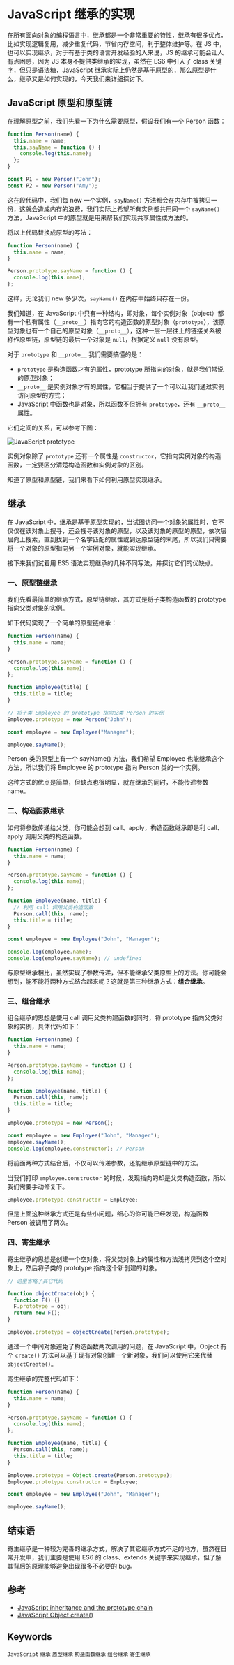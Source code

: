 # JavaScript 继承的实现

在所有面向对象的编程语言中，继承都是一个非常重要的特性，继承有很多优点，比如实现逻辑复用，减少重复代码，节省内存空间，利于整体维护等。在 JS 中，也可以实现继承，对于有基于类的语言开发经验的人来说，JS 的继承可能会让人有点困惑，因为 JS 本身不提供类继承的实现，虽然在 ES6 中引入了 class 关键字，但只是语法糖，JavaScript 继承实际上仍然是基于原型的，那么原型是什么，继承又是如何实现的，今天我们来详细探讨下。

## JavaScript 原型和原型链

在理解原型之前，我们先看一下为什么需要原型，假设我们有一个 Person 函数：

```js
function Person(name) {
  this.name = name;
  this.sayName = function () {
    console.log(this.name);
  };
}

const P1 = new Person("John");
const P2 = new Person("Amy");
```

这在段代码中，我们每 new 一个实例，`sayName()` 方法都会在内存中被拷贝一份，这就会造成内存的浪费，我们实际上希望所有实例都共用同一个 `sayName()` 方法，JavaScript 中的原型就是用来帮我们实现共享属性或方法的。

将以上代码替换成原型的写法：

```js
function Person(name) {
  this.name = name;
}

Person.prototype.sayName = function () {
  console.log(this.name);
};
```

这样，无论我们 new 多少次，`sayName()` 在内存中始终只存在一份。

我们知道，在 JavaScript 中只有一种结构，即对象，每个实例对象（object）都有一个私有属性（`__proto__`）指向它的构造函数的原型对象（`prototype`），该原型对象也有一个自己的原型对象（`__proto__`），这种一层一层往上的链接关系被称作原型链，原型链的最后一个对象是 `null`，根据定义 `null` 没有原型。

对于 `prototype` 和 `__proto__` 我们需要搞懂的是：

- `prototype` 是构造函数才有的属性，prototype 所指向的对象，就是我们常说的原型对象；
- `__proto__` 是实例对象才有的属性，它相当于提供了一个可以让我们通过实例访问原型的方式；
- JavaScript 中函数也是对象，所以函数不但拥有 `prototype`，还有 `__proto__` 属性。

它们之间的关系，可以参考下图：

![JavaScript prototype](../../images/javascript/javascript-prototype.png)

实例对象除了 `prototype` 还有一个属性是 `constructor`，它指向实例对象的构造函数，一定要区分清楚构造函数和实例对象的区别。

知道了原型和原型链，我们来看下如何利用原型实现继承。

## 继承

在 JavaScript 中，继承是基于原型实现的，当试图访问一个对象的属性时，它不仅仅在该对象上搜寻，还会搜寻该对象的原型，以及该对象的原型的原型，依次层层向上搜索，直到找到一个名字匹配的属性或到达原型链的末尾，所以我们只需要将一个对象的原型指向另一个实例对象，就能实现继承。

接下来我们试着用 ES5 语法实现继承的几种不同写法，并探讨它们的优缺点。

### 一、原型链继承

我们先看最简单的继承方式，原型链继承，其方式是将子类构造函数的 prototype 指向父类对象的实例。

如下代码实现了一个简单的原型链继承：

```js
function Person(name) {
  this.name = name;
}

Person.prototype.sayName = function () {
  console.log(this.name);
};

function Employee(title) {
  this.title = title;
}

// 将子类 Employee 的 prototype 指向父类 Person 的实例
Employee.prototype = new Person("John");

const employee = new Employee("Manager");

employee.sayName();
```

Person 类的原型上有一个 sayName() 方法，我们希望 Employee 也能继承这个方法，所以我们将 Employee 的 prototype 指向 Person 类的一个实例。

这种方式的优点是简单，但缺点也很明显，就在继承的同时，不能传递参数 name。

### 二、构造函数继承

如何将参数传递给父类，你可能会想到 call、apply，构造函数继承即是利 call、apply 调用父类的构造函数。

```js
function Person(name) {
  this.name = name;
}

Person.prototype.sayName = function () {
  console.log(this.name);
};

function Employee(name, title) {
  // 利用 call 调用父类构造函数
  Person.call(this, name);
  this.title = title;
}

const employee = new Employee("John", "Manager");

console.log(employee.name);
console.log(employee.sayName); // undefined
```

与原型继承相比，虽然实现了参数传递，但不能继承父类原型上的方法。你可能会想到，能不能将两种方式结合起来呢？这就是第三种继承方式：**组合继承**。

### 三、组合继承

组合继承的思想是使用 call 调用父类构建函数的同时，将 prototype 指向父类对象的实例，具体代码如下：

```js
function Person(name) {
  this.name = name;
}

Person.prototype.sayName = function () {
  console.log(this.name);
};

function Employee(name, title) {
  Person.call(this, name);
  this.title = title;
}

Employee.prototype = new Person();

const employee = new Employee("John", "Manager");
employee.sayName();
console.log(employee.constructor); // Person
```

将前面两种方式结合后，不仅可以传递参数，还能继承原型链中的方法。

当我们打印 `employee.constructor` 的时候，发现指向的却是父类构造函数，所以我们需要手动修复下。

```js
Employee.prototype.constructor = Employee;
```

但是上面这种继承方式还是有些小问题，细心的你可能已经发现，构造函数 Person 被调用了两次。

### 四、寄生继承

寄生继承的思想是创建一个空对象，将父类对象上的属性和方法浅拷贝到这个空对象上，然后将子类的 prototype 指向这个新创建的对象。

```js
// 这里省略了其它代码

function objectCreate(obj) {
  function F() {}
  F.prototype = obj;
  return new F();
}

Employee.prototype = objectCreate(Person.prototype);
```

通过一个中间对象避免了构造函数两次调用的问题，在 JavaScript 中，Object 有个 `create()` 方法可以基于现有对象创建一个新对象，我们可以使用它来代替 `objectCreate()`。

寄生继承的完整代码如下：

```js
function Person(name) {
  this.name = name;
}

Person.prototype.sayName = function () {
  console.log(this.name);
};

function Employee(name, title) {
  Person.call(this, name);
  this.title = title;
}

Employee.prototype = Object.create(Person.prototype);
Employee.prototype.constructor = Employee;

const employee = new Employee("John", "Manager");

employee.sayName();
```

## 结束语

寄生继承是一种较为完善的继承方式，解决了其它继承方式不足的地方，虽然在日常开发中，我们主要是使用 ES6 的 class、extends 关键字来实现继承，但了解其背后的原理能够避免出现很多不必要的 bug。

## 参考

- [JavaScript inheritance and the prototype chain](https://developer.mozilla.org/en-US/docs/Web/JavaScript/Inheritance_and_the_prototype_chain)
- [JavaScript Object create()](https://developer.mozilla.org/zh-CN/docs/Web/JavaScript/Reference/Global_Objects/Object/create)

## Keywords

`JavaScript` `继承` `原型继承` `构造函数继承` `组合继承` `寄生继承`

<!-- author alvin -->
<!-- email alvinhtml@gmail.com -->
<!-- createAt 2022-02-21 17:59:00 -->
<!-- updateAt 2022-02-21 17:59:00 -->
